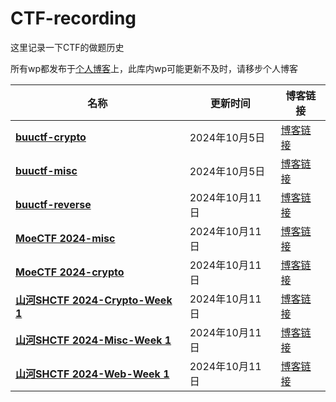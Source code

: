 # CTF-recording

这里记录一下CTF的做题历史

所有wp都发布于[个人博客](seandictionary.top)上，此库内wp可能更新不及时，请移步个人博客

| 名称                                                                   | 更新时间       | 博客链接                                                      |
| ---------------------------------------------------------------------- | -------------- | ------------------------------------------------------------- |
| **[buuctf-crypto](/buuctf/buuctf-crypto.md)**                       | 2024年10月5日  | [博客链接](https://seandictionary.top/buuctf-crypto/)            |
| **[buuctf-misc](/buuctf/buuctf-misc.md)**                           | 2024年10月5日  | [博客链接](https://seandictionary.top/buuctf-misc/)              |
| **[buuctf-reverse](/buuctf/buuctf-reverse.md)**                     | 2024年10月11日 | [博客链接](https://seandictionary.top/buuctf-reverse/)           |
| **[MoeCTF 2024-misc](/MoeCTF-2024/MoeCTF-2024-misc.md)**            | 2024年10月11日 | [博客链接](https://seandictionary.top/moectf-2024-misc/)         |
| **[MoeCTF 2024-crypto](/MoeCTF-2024/MoeCTF-2024-crypto.md)**        | 2024年10月11日 | [博客链接](https://seandictionary.top/moectf-2024-crypto/)       |
| **[山河SHCTF 2024-Crypto-Week 1](山河SHCTF-2024-Crypto-Week-1.md)** | 2024年10月11日 | [博客链接](https://seandictionary.top/shctf-2024-crypto-week-1/) |
| **[山河SHCTF 2024-Misc-Week 1](山河SHCTF-2024-Misc-Week-1.md)**     | 2024年10月11日 | [博客链接](https://seandictionary.top/shctf-2024-misc-week-1/)   |
| **[山河SHCTF 2024-Web-Week 1](山河SHCTF-2024-Web-Week-1.md)**       | 2024年10月11日 | [博客链接](https://seandictionary.top/shctf-2024-web-week-1/)    |
